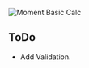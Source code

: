 ![Moment Basic Calc](https://github.com/JeanMarcFlamand/CSharpPersonalLearning-Blazor/blob/master/BlazorAppCalcMoment/AppImages/BasicMomentCalc_000.jpg)

## ToDo
* Add Validation.


